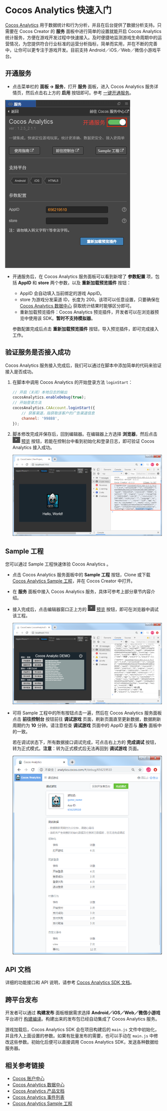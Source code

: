 # Cocos Analytics 快速入门

[Cocos Analytics](https://www.cocos.com/analytics) 用于数据统计和行为分析，并且在后台提供了数据分析支持。只需要在 Cocos Creator 的 **服务** 面板中进行简单的设置就能开启 Cocos Analytics 统计服务，方便在游戏开发过程中快速接入。及时便捷地监测游戏生命周期中的运营情况，为您提供符合行业标准的运营分析指标，简单而实用，并在不断的完善中，让你可以更专注于游戏开发。目前支持 Android／iOS／Web／微信小游戏平台。

## 开通服务

* 点击菜单栏的 **面板 -> 服务**，打开 **服务** 面板，进入 Cocos Analytics 服务详情页，然后点击右上方的 **启用** 按钮即可。参考 [一键开通服务](./user-guide.md#3、一键开通服务)。

![](cocos-analytics/analytics-panel.png)

* 开通服务后，在 Cocos Analytics 服务面板可以看到新增了 **参数配置** 项，包括 **AppID** 和 **store** 两个参数，以及 **重新加载预览插件** 按钮：

    - AppID 会自动填入当前绑定的游戏 AppID。
    - store 为游戏分发渠道 ID，长度为 200。该项可以任意设置，只要确保在 [Cocos Analytics 数据中心](http://analytics.cocos.com/) 获取统计结果时能够区分即可。
    - 重新加载预览插件：Cocos Analytics 预览插件，开发者可以在浏览器预览中使用该 SDK。**暂时不支持模拟器**。

    参数配置完成后点击 **重新加载预览插件** 按钮，导入预览插件，即可完成接入工作。

## 验证服务是否接入成功

Cocos Analytics 服务接入完成后，我们可以通过在脚本中添加简单的代码来验证接入是否成功。

1. 在脚本中调用 Cocos Analytics 的开始登录方法 `loginStart`：

    ```js
    // 开启（关闭）本地日志的输出
    cocosAnalytics.enableDebug(true); 
    // 开始登录方法
    cocosAnalytics.CAAccount.loginStart({
        // 获客渠道，指获取该客户的广告渠道信息 
        channel: '99888',
    });
    ```

2. 脚本修改完成并保存后，回到编辑器。在编辑器上方选择 **浏览器**，然后点击 ![](./image/preview-button.jpg) [预览](../getting-started/basics/preview-build.md) 按钮，若能在控制台中看到初始化和登录日志，即可验证 Cocos Analytics 接入成功。

    ![](cocos-analytics/analytics-debugging.png)


## Sample 工程

您可以通过 Sample 工程快速体验 Cocos Analytics 。
- 点击 Cocos Analytics 服务面板中的 **Sample 工程** 按钮，Clone 或下载 [Cocos Analytics Sample 工程](https://github.com/CocosService/cocosAnalyticsDemo)，并在 Cocos Creator 中打开。

- 在 **服务** 面板中接入 Cocos Analytics 服务，具体可参考上部分章节内容介绍。

- 接入完成后，点击编辑器窗口正上方的 ![](./image/preview-button.jpg) [预览](../getting-started/basics/preview-build.md) 按钮，即可在浏览器中调试该工程。

  ![](cocos-analytics/analytics-sample.png)

- 可将 Sample 工程中的所有按钮点击一遍，然后在 Cocos Analytics 服务面板点击 **前往控制台** 按钮前往 **调试游戏** 页面，刷新页面直至更新数据，数据刷新周期约为 **10** 分钟。请注意检查 **调试游戏** 页面中的 AppID 是否与 **服务** 面板中的一致。

  若在调试状态下，所有数据接口调试完成，可点击右上方的 **完成调试** 按钮，转为正式模式。**注意**：转为正式模式后无法再回到 **调试游戏** 页面。

  ![](cocos-analytics/analytics-console.png)

## API 文档

详细的功能接口和 API 说明，请参考 [Cocos Analytics SDK 文档](https://n-analytics.cocos.com/docs/zh/h5/interface_h5.html)。

## 跨平台发布

开发者可以通过 **构建发布** 面板根据需求选择 **Android／iOS／Web／微信小游戏** 平台进行 [构建编译](../publish/publish-native.md)。构建出来的发布包已经自动集成了 Cocos Analytics 服务。

游戏加载后，Cocos Analytics SDK 会在项目构建后的 `main.js` 文件中初始化，并且传入上面设置的参数。如果有批量发布的需要，也可以手动在 `main.js` 中修改这些参数。初始化后便可以直接调用 Cocos Analytics SDK，发送各种数据给服务器。

## 相关参考链接

- [Cocos 账户中心](https://account.cocos.com/#/)
- [Cocos Analytics 数据中心](http://analytics.cocos.com/)
- [Cocos Analytics 产品文档](https://n-analytics.cocos.com/docs/zh/)
- [Cocos Analytics 事件列表](https://n-analytics.cocos.com/docs/zh/analytics_event.html)
- [Cocos Analytics Sample 工程](https://github.com/CocosService/cocosAnalyticsDemo)



